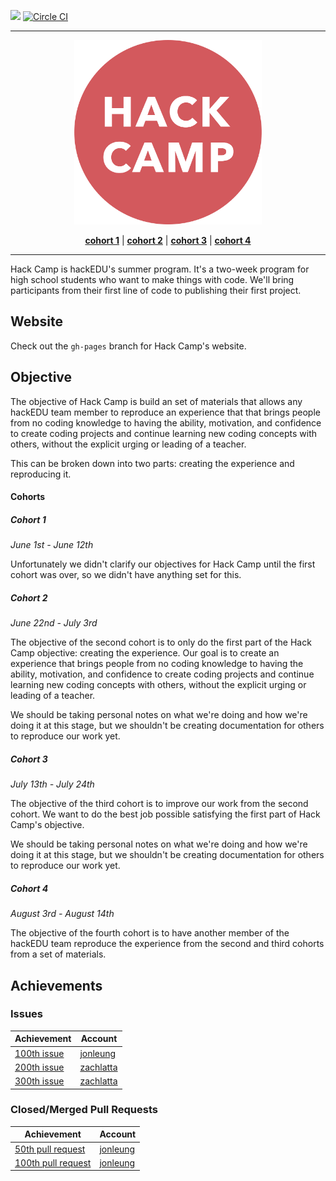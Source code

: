 <a name="top"></a>
<a href="https://www.irccloud.com/invite?channel=%23hackedu&amp;hostname=irc.freenode.net&amp;port=6697&amp;ssl=1" target="_blank"><img src="https://www.irccloud.com/invite-svg?channel=%23hackedu&amp;hostname=irc.freenode.net&amp;port=6697&amp;ssl=1"  height="18"></a>
[![Circle CI](https://circleci.com/gh/hackedu/hack-camp.svg?style=svg)](https://circleci.com/gh/hackedu/hack-camp)

-------------------------------------------------------------------------------

<p align="center"><a href="https://camp.hackedu.us"><img src="/meta/logo.png" width="300px" alt="Hack Camp"/></a></p>
<p align="center">
<b><a href="cohort_1">cohort 1</a></b>
|
<b><a href="cohort_2">cohort 2</a></b>
|
<b><a href="cohort_3">cohort 3</a></b>
|
<b><a href="cohort_4">cohort 4</a></b>
</p>

-------------------------------------------------------------------------------

Hack Camp is hackEDU's summer program. It's a two-week program for high school
students who want to make things with code. We'll bring participants from their
first line of code to publishing their first project.

## Website

Check out the `gh-pages` branch for Hack Camp's website.

## Objective

The objective of Hack Camp is build an set of materials that allows any hackEDU
team member to reproduce an experience that that brings people from no coding
knowledge to having the ability, motivation, and confidence to create coding
projects and continue learning new coding concepts with others, without the
explicit urging or leading of a teacher.

This can be broken down into two parts: creating the experience and reproducing
it.

#### Cohorts

##### Cohort 1

_June 1st - June 12th_

Unfortunately we didn't clarify our objectives for Hack Camp until the first
cohort was over, so we didn't have anything set for this.

##### Cohort 2

_June 22nd - July 3rd_

The objective of the second cohort is to only do the first part of the Hack Camp
objective: creating the experience. Our goal is to create an experience that
brings people from no coding knowledge to having the ability, motivation, and
confidence to create coding projects and continue learning new coding concepts
with others, without the explicit urging or leading of a teacher.

We should be taking personal notes on what we're doing and how we're doing it at
this stage, but we shouldn't be creating documentation for others to reproduce
our work yet.

##### Cohort 3

_July 13th - July 24th_

The objective of the third cohort is to improve our work from the second cohort.
We want to do the best job possible satisfying the first part of Hack Camp's
objective.

We should be taking personal notes on what we're doing and how we're doing it at
this stage, but we shouldn't be creating documentation for others to reproduce
our work yet.

##### Cohort 4

_August 3rd - August 14th_

The objective of the fourth cohort is to have another member of the hackEDU team
reproduce the experience from the second and third cohorts from a set of
materials.

## Achievements

### Issues

| Achievement                                                    | Account                                   |
| -------------------------------------------------------------- | ----------------------------------------- |
| [100th issue](https://github.com/hackedu/hack-camp/issues/100) | [jonleung](https://github.com/jonleung)   |
| [200th issue](https://github.com/hackedu/hack-camp/issues/200) | [zachlatta](https://github.com/zachlatta) |
| [300th issue](https://github.com/hackedu/hack-camp/issues/300) | [zachlatta](https://github.com/zachlatta) |

### Closed/Merged Pull Requests

| Achievement                                                         | Account                                 |
| ------------------------------------------------------------------- | --------------------------------------- |
| [50th pull request](https://github.com/hackedu/hack-camp/pull/192)  | [jonleung](https://github.com/jonleung) |
| [100th pull request](https://github.com/hackedu/hack-camp/pull/288) | [jonleung](https://github.com/jonleung) |
